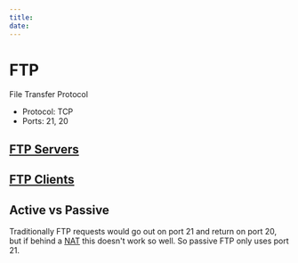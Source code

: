 ```yaml
---
title: 
date: 
---
```


# FTP

File Transfer Protocol

-   Protocol: TCP
-   Ports: 21, 20

## [FTP Servers](20201112151106-ftp-servers.md)

## [FTP Clients](20201112151127-ftp-clients.md)

## Active vs Passive

Traditionally FTP requests would go out on port 21 and return on port 20, but if behind a [NAT](20201105142629-network-address-translation.md) this doesn't work so well. So passive FTP only uses port 21.


